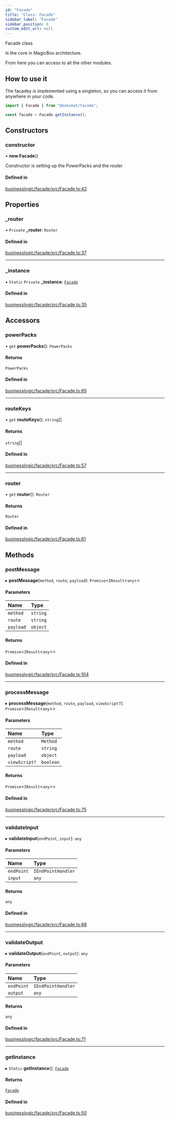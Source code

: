 ```yaml
---
id: "Facade"
title: "Class: Facade"
sidebar_label: "Facade"
sidebar_position: 0
custom_edit_url: null
---
```


Facade class

Is the core in MagicBox architecture.

From here you can access to all the other modules.

## How to use it
The facadey is implemented using a singleton, so you can access it from anywhere in your code.
```typescript
import { Facade } from "@koksmat/facade";

const facade = Facade.getInstance();

```

## Constructors

### constructor

• **new Facade**()

Constructor is setting up the PowerPacks and the router

#### Defined in

[businesslogic/facade/src/Facade.ts:42](https://github.com/koksmat-com/magicbox/blob/4829979/businesslogic/facade/src/Facade.ts#L42)

## Properties

### \_router

• `Private` **\_router**: `Router`

#### Defined in

[businesslogic/facade/src/Facade.ts:37](https://github.com/koksmat-com/magicbox/blob/4829979/businesslogic/facade/src/Facade.ts#L37)

___

### \_instance

▪ `Static` `Private` **\_instance**: [`Facade`](Facade.md)

#### Defined in

[businesslogic/facade/src/Facade.ts:35](https://github.com/koksmat-com/magicbox/blob/4829979/businesslogic/facade/src/Facade.ts#L35)

## Accessors

### powerPacks

• `get` **powerPacks**(): `PowerPacks`

#### Returns

`PowerPacks`

#### Defined in

[businesslogic/facade/src/Facade.ts:65](https://github.com/koksmat-com/magicbox/blob/4829979/businesslogic/facade/src/Facade.ts#L65)

___

### routeKeys

• `get` **routeKeys**(): `string`[]

#### Returns

`string`[]

#### Defined in

[businesslogic/facade/src/Facade.ts:57](https://github.com/koksmat-com/magicbox/blob/4829979/businesslogic/facade/src/Facade.ts#L57)

___

### router

• `get` **router**(): `Router`

#### Returns

`Router`

#### Defined in

[businesslogic/facade/src/Facade.ts:61](https://github.com/koksmat-com/magicbox/blob/4829979/businesslogic/facade/src/Facade.ts#L61)

## Methods

### postMessage

▸ **postMessage**(`method`, `route`, `payload`): `Promise`<`IResult`<`any`\>\>

#### Parameters

| Name | Type |
| :------ | :------ |
| `method` | `string` |
| `route` | `string` |
| `payload` | `object` |

#### Returns

`Promise`<`IResult`<`any`\>\>

#### Defined in

[businesslogic/facade/src/Facade.ts:104](https://github.com/koksmat-com/magicbox/blob/4829979/businesslogic/facade/src/Facade.ts#L104)

___

### processMessage

▸ **processMessage**(`method`, `route`, `payload`, `viewScript?`): `Promise`<`IResult`<`any`\>\>

#### Parameters

| Name | Type |
| :------ | :------ |
| `method` | `Method` |
| `route` | `string` |
| `payload` | `object` |
| `viewScript?` | `boolean` |

#### Returns

`Promise`<`IResult`<`any`\>\>

#### Defined in

[businesslogic/facade/src/Facade.ts:75](https://github.com/koksmat-com/magicbox/blob/4829979/businesslogic/facade/src/Facade.ts#L75)

___

### validateInput

▸ **validateInput**(`endPoint`, `input`): `any`

#### Parameters

| Name | Type |
| :------ | :------ |
| `endPoint` | `IEndPointHandler` |
| `input` | `any` |

#### Returns

`any`

#### Defined in

[businesslogic/facade/src/Facade.ts:68](https://github.com/koksmat-com/magicbox/blob/4829979/businesslogic/facade/src/Facade.ts#L68)

___

### validateOutput

▸ **validateOutput**(`endPoint`, `output`): `any`

#### Parameters

| Name | Type |
| :------ | :------ |
| `endPoint` | `IEndPointHandler` |
| `output` | `any` |

#### Returns

`any`

#### Defined in

[businesslogic/facade/src/Facade.ts:71](https://github.com/koksmat-com/magicbox/blob/4829979/businesslogic/facade/src/Facade.ts#L71)

___

### getInstance

▸ `Static` **getInstance**(): [`Facade`](Facade.md)

#### Returns

[`Facade`](Facade.md)

#### Defined in

[businesslogic/facade/src/Facade.ts:50](https://github.com/koksmat-com/magicbox/blob/4829979/businesslogic/facade/src/Facade.ts#L50)
